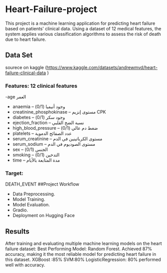 # Heart-Failure-project
This project is a machine learning application for predicting heart failure based on patients' clinical data. Using a dataset of 12 medical features, the system applies various classification algorithms to assess the risk of death due to heart failure.
## Data Set 
sourece on kaggle (https://www.kaggle.com/datasets/andrewmvd/heart-failure-clinical-data )
### Features: 12 clinical features 
 -age العمر
- anaemia – وجود أنيميا (0/1)
- creatinine_phosphokinase – مستوى إنزيم CPK
- diabetes – وجود سكر (0/1)
- ejection_fraction – نسبة الضخ القلبي
- high_blood_pressure – ضغط دم عالي (0/1)
- platelets – عدد الصفائح الدموية
- serum_creatinine – مستوى الكرياتينين في الدم
- serum_sodium – مستوى الصوديوم في الدم
- sex – الجنس (0/1)
- smoking – التدخين (0/1)
- time – مدة المتابعة بالأيام
### Target:
DEATH_EVENT
##Project Workflow
-  Data Preprocessing.
-  Model Training.
-  Model Evaluation.
-  Gradio.
-  Deployment  on Hugging Face
## Results
After training and evaluating multiple machine learning models on the heart failure dataset:
Best Performing Model: Random Forest.
Achieved 87% accuracy, making it the most reliable model for predicting heart failure in this dataset.
XGBoost :85%    SVM:80%   LogisticRegression: 80%  performed well with  accuracy.


